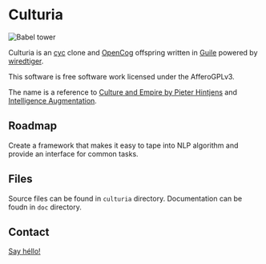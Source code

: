 # Culturia

![Babel tower](https://upload.wikimedia.org/wikipedia/commons/thumb/2/27/Tower_of_Babel_cropped_square.jpg/480px-Tower_of_Babel_cropped_square.jpg)

Culturia is an [cyc](http://www.cyc.com/) clone and [OpenCog](http://opencog.org/)
offspring written in [Guile](https://www.gnu.org/software/guile/) powered
by [wiredtiger](http://wiredtiger.com/).

This software is free software work licensed under the AfferoGPLv3.

The name is a reference to
[Culture and Empire by Pieter Hintjens](http://cultureandempire.com) and
[Intelligence Augmentation](https://en.wikipedia.org/wiki/Intelligence_amplification).

## Roadmap

Create a framework that makes it easy to tape into NLP algorithm and provide an
interface for common tasks.

## Files

Source files can be found in `culturia` directory.
Documentation can be foudn in `doc` directory.

## Contact

[Say héllo!](mailto:amirouche@hypermove.net)

